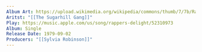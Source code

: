 ```yaml
---
Album Art: https://upload.wikimedia.org/wikipedia/commons/thumb/7/7b/Rapper%27s_Delight_%28Long_version%29_by_Sugarhill_Gang_US_12-inch_vinyl_red_label.png/250px-Rapper%27s_Delight_%28Long_version%29_by_Sugarhill_Gang_US_12-inch_vinyl_red_label.png
Aritst: "[[The Sugarhill Gang]]"
Play: https://music.apple.com/us/song/rappers-delight/52310973
Album: Single
Release Date: 1979-09-02
Producers: "[[Sylvia Robinson]]"
---
```

